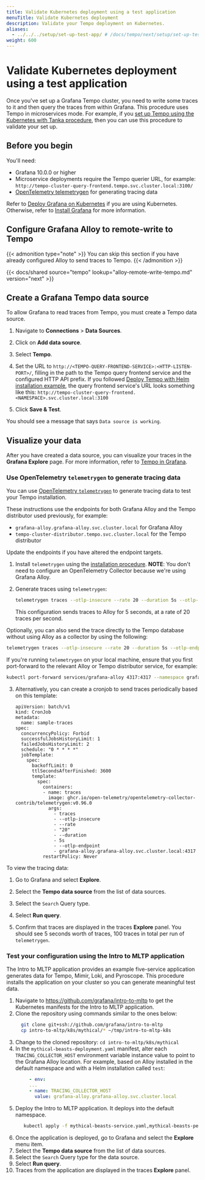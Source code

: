 ```yaml
---
title: Validate Kubernetes deployment using a test application
menuTitle: Validate Kubernetes deployment
description: Validate your Tempo deployment on Kubernetes.
aliases:
  - ../../../setup/set-up-test-app/ # /docs/tempo/next/setup/set-up-test-app/
weight: 600
---
```


# Validate Kubernetes deployment using a test application

Once you've set up a Grafana Tempo cluster, you need to write some traces to it and then query the traces from within Grafana.
This procedure uses Tempo in microservices mode.
For example, if you [set up Tempo using the Kubernetes with Tanka procedure](../../deploy/kubernetes/tanka/), then you can use this procedure to validate your set up.

## Before you begin

You'll need:

- Grafana 10.0.0 or higher
- Microservice deployments require the Tempo querier URL, for example: `http://tempo-cluster-query-frontend.tempo.svc.cluster.local:3100/`
- [OpenTelemetry telemetrygen](https://github.com/open-telemetry/opentelemetry-collector-contrib/tree/main/cmd/telemetrygen) for generating tracing data

Refer to [Deploy Grafana on Kubernetes](https://grafana.com/docs/grafana/<GRAANA_VERSION>/setup-grafana/installation/kubernetes/) if you are using Kubernetes.
Otherwise, refer to [Install Grafana](/docs/grafana/<GRAFANA_VERSION>/setup-grafana/installation/) for more information.

## Configure Grafana Alloy to remote-write to Tempo

{{< admonition type="note" >}}
You can skip this section if you have already configured Alloy to send traces to Tempo.
{{< /admonition >}}

[//]: # "Shared content for best practices for traces"
[//]: # "This content is located in /tempo/docs/sources/shared/alloy-remote-write-tempo.md"

{{< docs/shared source="tempo" lookup="alloy-remote-write-tempo.md" version="next" >}}

## Create a Grafana Tempo data source

To allow Grafana to read traces from Tempo, you must create a Tempo data source.

1. Navigate to **Connections** > **Data Sources**.

1. Click on **Add data source**.

1. Select **Tempo**.

1. Set the URL to `http://<TEMPO-QUERY-FRONTEND-SERVICE>:<HTTP-LISTEN-PORT>/`, filling in the path to the Tempo query frontend service and the configured HTTP API prefix.
   If you followed [Deploy Tempo with Helm installation example](/docs/tempo/latest/set-up-for-tracing/setup-tempo/deploy/kubernetes/helm-chart/), the query frontend service's URL looks something like this: `http://tempo-cluster-query-frontend.<NAMESPACE>.svc.cluster.local:3100`

1. Click **Save & Test**.

You should see a message that says `Data source is working`.

## Visualize your data

After you have created a data source, you can visualize your traces in the **Grafana Explore** page.
For more information, refer to [Tempo in Grafana](https://grafana.com/docs/tempo/<TEMPO_VERSION>/introduction/tempo-in-grafana/).

### Use OpenTelemetry `telemetrygen` to generate tracing data

You can use [OpenTelemetry `telemetrygen`](https://github.com/open-telemetry/opentelemetry-collector-contrib/tree/main/cmd/telemetrygen) to generate tracing data to test your Tempo installation.

These instructions use the endpoints for both Grafana Alloy and the Tempo distributor used previously, for example:

- `grafana-alloy.grafana-alloy.svc.cluster.local` for Grafana Alloy
- `tempo-cluster-distributor.tempo.svc.cluster.local` for the Tempo distributor

Update the endpoints if you have altered the endpoint targets.

1. Install `telemetrygen` using the [installation procedure](https://github.com/open-telemetry/opentelemetry-collector-contrib/tree/main/cmd/telemetrygen).
   **NOTE**: You don't need to configure an OpenTelemetry Collector because we're using Grafana Alloy.

2. Generate traces using `telemetrygen`:
   ```bash
   telemetrygen traces --otlp-insecure --rate 20 --duration 5s --otlp-endpoint grafana-alloy.grafana-alloy.svc.cluster.local:4317
   ```
   This configuration sends traces to Alloy for 5 seconds, at a rate of 20 traces per second.

Optionally, you can also send the trace directly to the Tempo database without using Alloy as a collector by using the following:

```bash
telemetrygen traces --otlp-insecure --rate 20 --duration 5s --otlp-endpoint tempo-cluster-distributor.tempo.svc.cluster.local:4317
```

If you're running `telemetrygen` on your local machine, ensure that you first port-forward to the relevant Alloy or Tempo distributor service, for example:

```bash
kubectl port-forward services/grafana-alloy 4317:4317 --namespace grafana-alloy
```

3. Alternatively, you can create a cronjob to send traces periodically based on this template:

   ```
   apiVersion: batch/v1
   kind: CronJob
   metadata:
     name: sample-traces
   spec:
     concurrencyPolicy: Forbid
     successfulJobsHistoryLimit: 1
     failedJobsHistoryLimit: 2
     schedule: "0 * * * *"
     jobTemplate:
       spec:
         backoffLimit: 0
         ttlSecondsAfterFinished: 3600
         template:
           spec:
             containers:
             - name: traces
               image: ghcr.io/open-telemetry/opentelemetry-collector-contrib/telemetrygen:v0.96.0
               args:
                 - traces
                 - --otlp-insecure
                 - --rate
                 - "20"
                 - --duration
                 - 5s
                 - --otlp-endpoint
                 - grafana-alloy.grafana-alloy.svc.cluster.local:4317
             restartPolicy: Never
   ```

To view the tracing data:

1. Go to Grafana and select **Explore**.

1. Select the **Tempo data source** from the list of data sources.

1. Select the `Search` Query type.

1. Select **Run query**.

1. Confirm that traces are displayed in the traces **Explore** panel. You should see 5 seconds worth of traces, 100 traces in total per run of `telemetrygen`.

### Test your configuration using the Intro to MLTP application

The Intro to MLTP application provides an example five-service application generates data for Tempo, Mimir, Loki, and Pyroscope.
This procedure installs the application on your cluster so you can generate meaningful test data.

1. Navigate to https://github.com/grafana/intro-to-mltp to get the Kubernetes manifests for the Intro to MLTP application.
1. Clone the repository using commands similar to the ones below:
   ```bash
     git clone git+ssh://github.com/grafana/intro-to-mltp
     cp intro-to-mltp/k8s/mythical/* ~/tmp/intro-to-mltp-k8s
   ```
1. Change to the cloned repository: `cd intro-to-mltp/k8s/mythical`
1. In the `mythical-beasts-deployment.yaml` manifest, alter each `TRACING_COLLECTOR_HOST` environment variable instance value to point to the Grafana Alloy location. For example, based on Alloy installed in the default namespace and with a Helm installation called `test`:
   ```yaml
    	- env:
        ...
        - name: TRACING_COLLECTOR_HOST
          value: grafana-alloy.grafana-alloy.svc.cluster.local
   ```
1. Deploy the Intro to MLTP application. It deploys into the default namespace.
   ```bash
      kubectl apply -f mythical-beasts-service.yaml,mythical-beasts-persistentvolumeclaim.yaml,mythical-beasts-deployment.yaml
   ```
1. Once the application is deployed, go to Grafana and select the **Explore** menu item.
1. Select the **Tempo data source** from the list of data sources.
1. Select the `Search` Query type for the data source.
1. Select **Run query**.
1. Traces from the application are displayed in the traces **Explore** panel.
